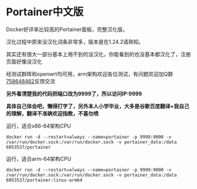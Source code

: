 # Portainer中文版

Docker好评率比较高的Portainer面板，完整汉化版，

汉化过程中原来没汉化词条非常多，版本是在1.24.2请熟知。

其实还有很大一部分基本上用不到的没汉化，你能看到的也没基本都汉化了，注册页面好像没汉化

经测试群晖和openwrt均可用，arm架构欢迎各位测试，有问题欢迎加Q群[758648462](https://jq.qq.com/?_wv=1027&k=5U91thC)反馈交流

**另外看清楚我的代码把端口改为9999了，所以访问IP:9999**

**具体自己体会吧，懒得打字了，另外本人小学毕业，大多是谷歌百度翻译+我自己的理解，翻译不准确欢迎指教，不喜勿喷**

运行，适合x86-64架构CPU
```
docker run -d --restart=always --name=portainer -p 9999:9000 -v /var/run/docker.sock:/var/run/docker.sock -v portainer_data:/data 6053537/portainer
```

运行，适合arm-64架构CPU
```
docker run -d --restart=always --name=portainer -p 9999:9000 -v /var/run/docker.sock:/var/run/docker.sock -v portainer_data:/data 6053537/portainer:linux-arm64
```

